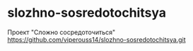 # slozhno-sosredotochitsya
Проект "Сложно сосредоточиться"
https://github.com/viperouss14/slozhno-sosredotochitsya.git

